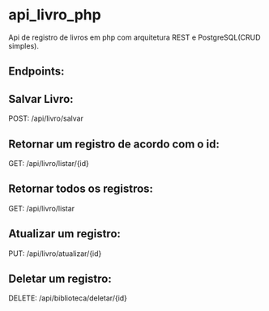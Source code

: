 # api_livro_php
Api de registro de livros em php com arquitetura REST e PostgreSQL(CRUD simples).

## Endpoints:

## Salvar Livro:

POST: /api/livro/salvar

## Retornar um registro de acordo com o id:

GET: /api/livro/listar/{id}

## Retornar todos os registros:

GET: /api/livro/listar

## Atualizar um registro:

PUT: /api/livro/atualizar/{id}

## Deletar um registro:

DELETE: /api/biblioteca/deletar/{id}

